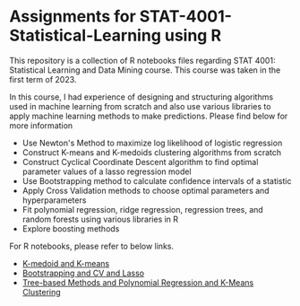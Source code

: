# Assignments for STAT-4001-Statistical-Learning using R

This repository is a collection of R notebooks files regarding STAT 4001: Statistical Learning and Data Mining course. This course was taken in the first term of 2023.

In this course, I had experience of designing and structuring algorithms used in machine learning from scratch and also use various libraries to apply machine learning methods to make predictions. Please find below for more information

- Use Newton's Method to maximize log likelihood of logistic regression
- Construct K-means and K-medoids clustering algorithms from scratch
- Construct Cyclical Coordinate Descent algorithm to find optimal parameter values of a lasso regression model
- Use Bootstrapping method to calculate confidence intervals of a statistic
- Apply Cross Validation methods to choose optimal parameters and hyperparameters
- Fit polynomial regression, ridge regression, regression trees, and random forests using various libraries in R
- Explore boosting methods

For R notebooks, please refer to below links.

- [K-medoid and K-means](https://htmlpreview.github.io/?https://github.com/JayQuant/STAT-4001---Statistical-Learning-Assignments/blob/main/K-medoid-and-K-means-experimentation.html)
- [Bootstrapping and CV and Lasso](https://htmlpreview.github.io/?https://github.com/JayQuant/CourseWorks/blob/main/STAT4001/Bootstrapping%2C-CV-and-Lasso.html)
- [Tree-based Methods and Polynomial Regression and K-Means Clustering](https://htmlpreview.github.io/?https://github.com/JayQuant/STAT-4001---Statistical-Learning-Assignments/blob/main/Tree-Based-Methods-and-Polynomial-Regression-and-K-Means-Clustering.html)

